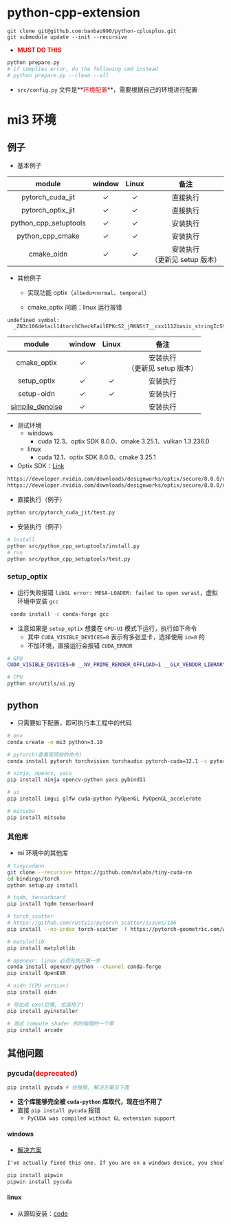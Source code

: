 # python-cpp-extension

```
git clone git@github.com:banbao990/python-cplusplus.git
git submodule update --init --recursive
```

+ **<span style="color:red">MUST DO THIS</span>**
```bash
python prepare.py
# if complies error, do the following cmd instead
# python prepare.py --clean --all
```

+ `src/config.py` 文件是**<span style="color:red">环境配置</span>**，需要根据自己的环境进行配置



# mi3 环境

## 例子

+ 基本例子

|        module         |    window    |    Linux     |                备注                 |
| :-------------------: | :----------: | :----------: | :---------------------------------: |
|   pytorch_cuda_jit    | $\checkmark$ | $\checkmark$ |              直接执行               |
|   pytorch_optix_jit   | $\checkmark$ | $\checkmark$ |              直接执行               |
| python_cpp_setuptools | $\checkmark$ | $\checkmark$ |              安装执行               |
|   python_cpp_cmake    | $\checkmark$ | $\checkmark$ |              安装执行               |
|      cmake_oidn       | $\checkmark$ | $\checkmark$ | 安装执行<br />（更新见 setup 版本） |

+ 其他例子
  + 实现功能 optix（`albedo+normal`、`temporal`）

  + cmake_optix 问题：linux 运行报错


```txt
undefined symbol:
  _ZN3c106detail14torchCheckFailEPKcS2_jRKNSt7__cxx1112basic_stringIcSt11char_traitsIcESaIcEEE
```

|                     module                      |    window    |    Linux     |                备注                 |
| :---------------------------------------------: | :----------: | :----------: | :---------------------------------: |
|                   cmake_optix                   | $\checkmark$ |              | 安装执行<br />（更新见 setup 版本） |
|                   setup_optix                   | $\checkmark$ | $\checkmark$ |              安装执行               |
|                   setup-oidn                    | $\checkmark$ | $\checkmark$ |              安装执行               |
| [simpile_denoise](src/simple_denoise/README.md) | $\checkmark$ |              |              安装执行               |

+ 测试环境
  + windows
    + cuda 12.3、optix SDK 8.0.0、cmake 3.25.1、vulkan 1.3.236.0
  + linux
    + cuda 12.1、optix SDK 8.0.0、cmake 3.25.1
+ Optix SDK：[Link](https://developer.nvidia.com/designworks/optix/download)


```txt
https://developer.nvidia.com/downloads/designworks/optix/secure/8.0.0/nvidia-optix-sdk-8.0.0-win64.exe
https://developer.nvidia.com/downloads/designworks/optix/secure/8.0.0/nvidia-optix-sdk-8.0.0-linux64-x86_64.sh
```

+ 直接执行（例子）

```bash
python src/pytorch_cuda_jit/test.py
```

+ 安装执行（例子）

```bash
# install
python src/python_cpp_setuptools/install.py
# run
python src/python_cpp_setuptools/test.py
```



### setup_optix

+ 运行失败报错 `libGL error: MESA-LOADER: failed to open swrast`，虚拟环境中安装 `gcc`

```bash
 conda install -c conda-forge gcc
```

+ 注意如果是 `setup_optix` 想要在 `GPU-UI` 模式下运行，执行如下命令
  + 其中 `CUDA_VISIBLE_DEVICES=0` 表示有多张显卡，选择使用 `id=0` 的
  + 不加环境，直接运行会报错 `CUDA_ERROR`

```bash
# GPU
CUDA_VISIBLE_DEVICES=0 __NV_PRIME_RENDER_OFFLOAD=1 __GLX_VENDOR_LIBRARY_NAME=nvidia python src/utils/ui.py --ui

# CPU
python src/utils/ui.py
```




## python

+ 只需要如下配置，即可执行本工程中的代码

```bash
# env
conda create -n mi3 python=3.10
```

```bash
# pytorch(查看官网给的命令)
conda install pytorch torchvision torchaudio pytorch-cuda=12.1 -c pytorch -c nvidia

# ninja, opencv, yacs
pip install ninja opencv-python yacs pybind11

# ui
pip install imgui glfw cuda-python PyOpenGL PyOpenGL_accelerate

# mitsuba
pip install mitsuba
```



### 其他库

+ mi 环境中的其他库

```bash
# tinycudann
git clone --recursive https://github.com/nvlabs/tiny-cuda-nn
cd bindings/torch
python setup.py install

# tqdm, tensorboard
pip install tqdm tensorboard

# torch_scatter
# https://github.com/rusty1s/pytorch_scatter/issues/186
pip install --no-index torch-scatter -f https://pytorch-geometric.com/whl/torch-2.1.0+cu121.html

# matplotlib
pip install matplotlib

# openexr: linux 必须先执行第一步
conda install openexr-python --channel conda-forge
pip install OpenEXR

# oidn (CPU version)
pip install oidn

# 导出成 exe(巨慢, 也没用了)
pip install pyinstaller

# 测试 compute shader 的时候用的一个库
pip install arcade
```



## 其他问题

### pycuda(<span style="color:red">deprecated</span>)

```bash
pip install pycuda # 会报错, 解决方案见下面
```

+ **这个库能够完全被 `cuda-python` 库取代，现在也不用了**
+ 直接 `pip install pycuda` 报错
  +  `PyCUDA was compiled without GL extension support`

#### windows

+ [解决方案](https://github.com/harskish/ganspace/issues/43)

```txt
I've actually fixed this one. If you are on a windows device, you should pip install pipwin, then use pipwin to install pycuda. And then it installs it correctly.
```

```bash
pip install pipwin
pipwin install pycuda
```

#### linux

+ 从源码安装：[code](https://github.com/inducer/pycuda)
